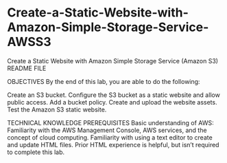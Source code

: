 # Create-a-Static-Website-with-Amazon-Simple-Storage-Service-AWSS3
Create a Static Website with Amazon Simple Storage Service (Amazon S3) README FILE

OBJECTIVES
By the end of this lab, you are able to do the following:

Create an S3 bucket.
Configure the S3 bucket as a static website and allow public access.
Add a bucket policy.
Create and upload the website assets.
Test the Amazon S3 static website.

TECHNICAL KNOWLEDGE PREREQUISITES
Basic understanding of AWS: Familiarity with the AWS Management Console, AWS services, and the concept of cloud computing. Familiarity with using a text editor to create and update HTML files. Prior HTML experience is helpful, but isn’t required to complete this lab.


